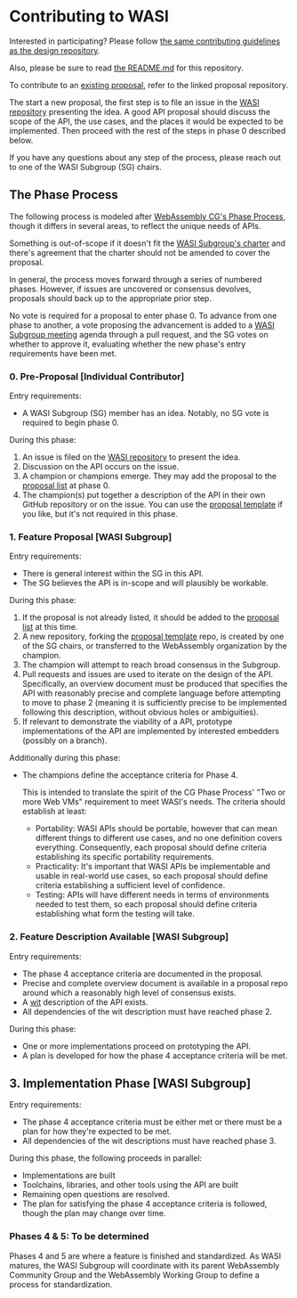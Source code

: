 # Contributing to WASI

Interested in participating? Please follow
[the same contributing guidelines as the design repository][].

[the same contributing guidelines as the design repository]: https://github.com/WebAssembly/design/blob/master/Contributing.md

Also, please be sure to read [the README.md](README.md) for this repository.

To contribute to an [existing proposal](https://github.com/WebAssembly/WASI/blob/main/Proposals.md),
refer to the linked proposal repository.

The start a new proposal, the first step is to file an issue in the
[WASI repository](https://github.com/WebAssembly/WASI/issues) presenting
the idea. A good API proposal should discuss the scope of the API,
the use cases, and the places it would be expected to be implemented.
Then proceed with the rest of the steps in phase 0 described below.

If you have any questions about any step of the process, please reach out
to one of the WASI Subgroup (SG) chairs.

## The Phase Process

The following process is modeled after [WebAssembly CG's Phase Process],
though it differs in several areas, to reflect the unique needs of APIs.

Something is out-of-scope if it doesn't fit the [WASI Subgroup's charter](https://github.com/WebAssembly/WASI/blob/main/Charter.md) and there's agreement that the charter should not be amended to cover the proposal.

In general, the process moves forward through a series of numbered phases.
However, if issues are uncovered or consensus devolves,
proposals should back up to the appropriate prior step.

No vote is required for a proposal to enter phase 0. To advance from one phase
to another, a vote proposing the advancement is added to a
[WASI Subgroup meeting](https://github.com/WebAssembly/meetings/tree/main/wasi) agenda
through a pull request, and the SG votes on whether to approve it, evaluating
whether the new phase's entry requirements have been met.

### 0. Pre-Proposal [Individual Contributor]

Entry requirements:

  * A WASI Subgroup (SG) member has an idea. Notably, no SG vote is required to begin phase 0.

During this phase:

  1. An issue is filed on the [WASI repository](https://github.com/WebAssembly/WASI/issues) to present the idea.
  1. Discussion on the API occurs on the issue.
  1. A champion or champions emerge. They may add the proposal to the [proposal list](https://github.com/WebAssembly/WASI/blob/main/Proposals.md) at phase 0.
  1. The champion(s) put together a description of the API in their own GitHub repository or on the issue. You can use the [proposal template] if you like, but it's not required in this phase.

### 1. Feature Proposal [WASI Subgroup]

Entry requirements:

  * There is general interest within the SG in this API.
  * The SG believes the API is in-scope and will plausibly be workable.

During this phase:

  1. If the proposal is not already listed, it should be added to the [proposal list](https://github.com/WebAssembly/WASI/blob/main/Proposals.md) at this time.
  1. A new repository, forking the [proposal template] repo, is created by one of the SG chairs, or transferred to the WebAssembly organization by the champion.
  1. The champion will attempt to reach broad consensus in the Subgroup.
  1. Pull requests and issues are used to iterate on the design of the API. Specifically, an overview document must be produced that specifies the API with reasonably precise and complete language before attempting to move to phase 2 (meaning it is sufficiently precise to be implemented following this description, without obvious holes or ambiguities).
  1. If relevant to demonstrate the viability of a API, prototype implementations of the API are implemented by interested embedders (possibly on a branch).

Additionally during this phase:

 * The champions define the acceptance criteria for Phase 4.

   This is intended to translate the spirit of the CG Phase Process' "Two or more Web VMs" requirement to meet WASI's needs. The criteria should establish at least:
    - Portability: WASI APIs should be portable, however that can mean different things to different use cases, and no one definition covers everything. Consequently, each proposal should define criteria establishing its specific portability requirements.
    - Practicality: It's important that WASI APIs be implementable and usable in real-world use cases, so each proposal should define criteria establishing a sufficient level of confidence.
    - Testing: APIs will have different needs in terms of environments needed to test them, so each proposal should define criteria establishing what form the testing will take.

### 2. Feature Description Available [WASI Subgroup]

Entry requirements:

   * The phase 4 acceptance criteria are documented in the proposal.
   * Precise and complete overview document is available in a proposal repo around which a reasonably high level of consensus exists.
   * A [wit](https://github.com/WebAssembly/component-model/blob/main/design/mvp/WIT.md) description of the API exists.
   * All dependencies of the wit description must have reached phase 2.

During this phase:

   * One or more implementations proceed on prototyping the API.
   * A plan is developed for how the phase 4 acceptance criteria will be met.

## 3. Implementation Phase [WASI Subgroup]

Entry requirements:

   * The phase 4 acceptance criteria must be either met or there must be a plan for how they're expected to be met.
   * All dependencies of the wit descriptions must have reached phase 3.

During this phase, the following proceeds in parallel:

   * Implementations are built
   * Toolchains, libraries, and other tools using the API are built
   * Remaining open questions are resolved.
   * The plan for satisfying the phase 4 acceptance criteria is followed, though the plan may change over time.

### Phases 4 & 5: To be determined

Phases 4 and 5 are where a feature is finished and standardized. As WASI matures, the WASI Subgroup will coordinate with its parent WebAssembly Community Group and the WebAssembly Working Group to define a process for standardization.

[proposal template]: https://github.com/WebAssembly/wasi-proposal-template
[WASI meeting agenda]: https://github.com/WebAssembly/meetings/tree/main/wasi
[WebAssembly CG's Phase Process]: https://github.com/WebAssembly/meetings/blob/main/process/phases.md
